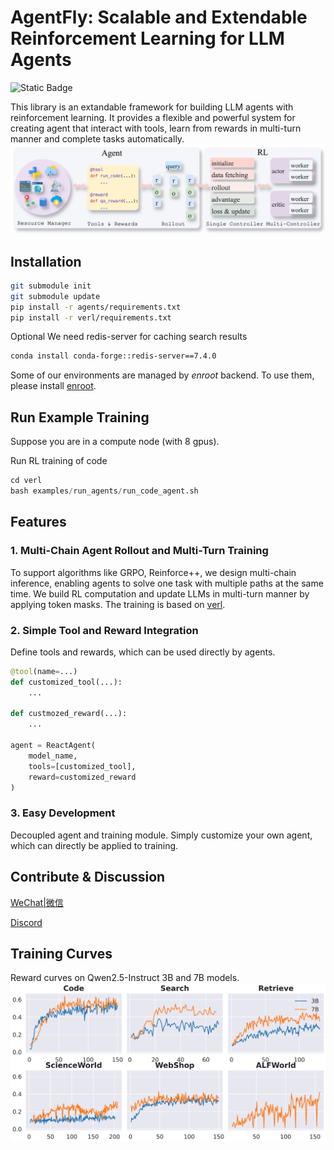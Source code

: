 # AgentFly: Scalable and Extendable Reinforcement Learning for LLM Agents

![Static Badge](https://img.shields.io/badge/Docs-AgentFly-%23669bbc?style=flat&logo=%F0%9F%93%9A&link=https%3A%2F%2Fagentfly.readthedocs.io%2F)


This library is an extandable framework for building LLM agents with reinforcement learning. It provides a flexible and powerful system for creating agent that interact with tools, learn from rewards in multi-turn manner and complete tasks automatically.
![Overview](assets/images/overview.png)

## Installation
```bash
git submodule init
git submodule update
pip install -r agents/requirements.txt
pip install -r verl/requirements.txt
```
Optional
We need redis-server for caching search results
```bash
conda install conda-forge::redis-server==7.4.0
```
Some of our environments are managed by *enroot* backend. To use them, please install [enroot](https://github.com/NVIDIA/enroot/blob/master/doc/installation.md).

## Run Example Training
Suppose you are in a compute node (with 8 gpus).

Run RL training of code
```python
cd verl
bash examples/run_agents/run_code_agent.sh
```


## Features
### 1. Multi-Chain Agent Rollout and Multi-Turn Training
To support algorithms like GRPO, Reinforce++, we design multi-chain inference, enabling agents to solve one task with multiple paths at the same time. We build RL computation and update LLMs in multi-turn manner by applying token masks. The training is based on [verl](https://github.com/volcengine/verl).


### 2. Simple Tool and Reward Integration
Define tools and rewards, which can be used directly by agents.
```python
@tool(name=...)
def customized_tool(...):
    ...

def custmozed_reward(...):
    ...

agent = ReactAgent(
    model_name,
    tools=[customized_tool],
    reward=customized_reward
)
```

### 3. Easy Development
Decoupled agent and training module. Simply customize your own agent, which can directly be applied to training.


## Contribute & Discussion
[WeChat|微信](assets/images/wechat.jpg)

[Discord](https://discord.gg/CchUj7Sp)

## Training Curves
Reward curves on Qwen2.5-Instruct 3B and 7B models.
![Curves](assets/images/training_curves.png)
